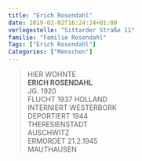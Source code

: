 ```yaml
---
title: "Erich Rosendahl"
date: 2019-02-02T16:24:24+01:00
verlegestelle: "Sittarder Straße 11"
familie: "Familie Rosendahl"
Tags: ["Erich Rosendahl"]
Categories: ["Menschen"]
---
```


> HIER WOHNTE  
> **ERICH ROSENDAHL**  
> JG. 1920  
> FLUCHT 1937 HOLLAND  
> INTERNIERT WESTERBORK  
> DEPORTIERT 1944  
> THERESIENSTADT  
> AUSCHWITZ  
> ERMORDET 21.2.1945  
> MAUTHAUSEN  